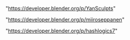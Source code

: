 "https://developer.blender.org/p/YanSculpts"

"https://developer.blender.org/p/miiroseppanen"

"https://developer.blender.org/p/hashlogics7"

 
 
